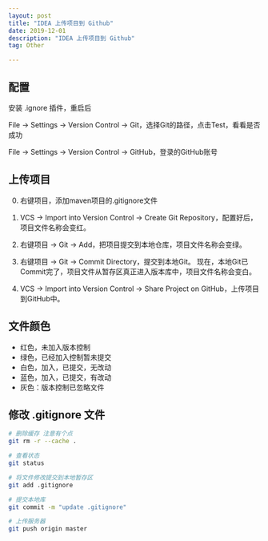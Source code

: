 ```yaml
---
layout: post
title: "IDEA 上传项目到 Github"
date: 2019-12-01
description: "IDEA 上传项目到 Github"
tag: Other

---
```


## 配置

安装 .ignore 插件，重启后

File → Settings → Version Control → Git，选择Git的路径，点击Test，看看是否成功

File → Settings → Version Control → GitHub，登录的GitHub账号

## 上传项目

0. 右键项目，添加maven项目的.gitignore文件 

1. VCS → Import into Version Control → Create Git Repository，配置好后，项目文件名称会变红。

2. 右键项目 → Git → Add，把项目提交到本地仓库，项目文件名称会变绿。

3. 右键项目 → Git → Commit Directory，提交到本地Git。 现在，本地Git已Commit完了，项目文件从暂存区真正进入版本库中，项目文件名称会变白。

4. VCS → Import into Version Control → Share Project on GitHub，上传项目到GitHub中。


## 文件颜色

- 红色，未加入版本控制
- 绿色，已经加入控制暂未提交
- 白色，加入，已提交，无改动
- 蓝色，加入，已提交，有改动
- 灰色：版本控制已忽略文件


## 修改 .gitignore 文件

```sh
# 删除缓存 注意有个点
git rm -r --cache .

# 查看状态
git status

# 将文件修改提交到本地暂存区
git add .gitignore

# 提交本地库
git commit -m "update .gitignore"

# 上传服务器
git push origin master
```

